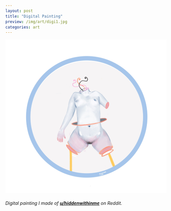```yaml
---
layout: post
title: "Digital Painting"
preview: /img/art/digi1.jpg
categories: art
---
```


![ES](/img/art/digi1.jpg) <br> 
###### Digital painting I made of **<a href="http://reddit.com/u/hiddenwithinme" target="_blank">u/hiddenwithinme</a>** on Reddit.